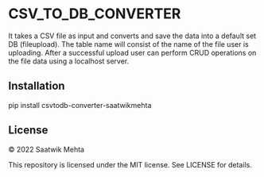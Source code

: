 # CSV_TO_DB_CONVERTER
It takes a CSV file as input and converts 
and save the data into a default set DB (fileupload).
The table name will consist of the name of the file user is uploading.
After a successful upload user can perform CRUD operations on the file data using a localhost server.

## Installation
pip install csvtodb-converter-saatwikmehta


## License 
© 2022 Saatwik Mehta

This repository is licensed under the MIT license. See LICENSE for details.



